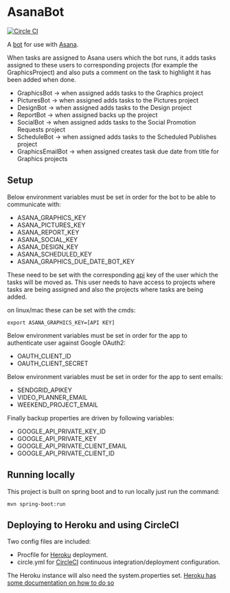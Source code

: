 # AsanaBot 
[![Circle CI](https://circleci.com/gh/Financial-Times/asana-bot.svg?style=svg&circle-token=de0b7c29ace590cf37f1e1bf0600dff2fa9c6035)](https://circleci.com/gh/Financial-Times/asana-bot)

A [bot](http://en.wikipedia.org/wiki/Internet_bot) for use with [Asana](http://asana.com).
 
When tasks are assigned to Asana users which the bot runs, it adds tasks assigned to these users to 
corresponding projects (for example the GraphicsProject) and also puts a comment on the task to highlight 
it has been added when done.

* GraphicsBot -> when assigned adds tasks to the Graphics project
* PicturesBot -> when assigned adds tasks to the Pictures project
* DesignBot -> when assigned adds tasks to the Design project
* ReportBot -> when assigned backs up the project
* SocialBot -> when assigned adds tasks to the Social Promotion Requests project
* ScheduleBot -> when assigned adds tasks to the Scheduled Publishes project
* GraphicsEmailBot -> when assigned creates task due date from title for Graphics projects

## Setup

Below environment variables must be set in order for the bot to be able to communicate with:

* ASANA_GRAPHICS_KEY
* ASANA_PICTURES_KEY
* ASANA_REPORT_KEY
* ASANA_SOCIAL_KEY
* ASANA_DESIGN_KEY
* ASANA_SCHEDULED_KEY
* ASANA_GRAPHICS_DUE_DATE_BOT_KEY

These need to be set with the corresponding [api](https://asana.com/guide/help/api/api) key of the user which the tasks will be moved as. 
This user needs to have access to projects where tasks are being assigned and also the projects where tasks are being added. 

on linux/mac these can be set with the cmds:

`export ASANA_GRAPHICS_KEY=[API KEY]`

Below environment variables must be set in order for the app to authenticate user against Google OAuth2:
* OAUTH_CLIENT_ID
* OAUTH_CLIENT_SECRET

Below environment variables must be set in order for the app to sent emails:
* SENDGRID_APIKEY
* VIDEO_PLANNER_EMAIL
* WEEKEND_PROJECT_EMAIL

Finally backup properties are driven by following variables:
* GOOGLE_API_PRIVATE_KEY_ID
* GOOGLE_API_PRIVATE_KEY
* GOOGLE_API_PRIVATE_CLIENT_EMAIL
* GOOGLE_API_PRIVATE_CLIENT_ID

## Running locally

This project is built on spring boot and to run locally just run the command:

`mvn spring-boot:run`

## Deploying to Heroku and using CircleCI

Two config files are included:

* Procfile for [Heroku](http://docs.spring.io/spring-boot/docs/current/reference/html/cloud-deployment-heroku.html) deployment.
* circle.yml for [CircleCI](http://circleci.com) continuous integration/deployment configuration.

The Heroku instance will also need the system.properties set. [Heroku has some documentation on how to do so](https://devcenter.heroku.com/articles/config-vars)

